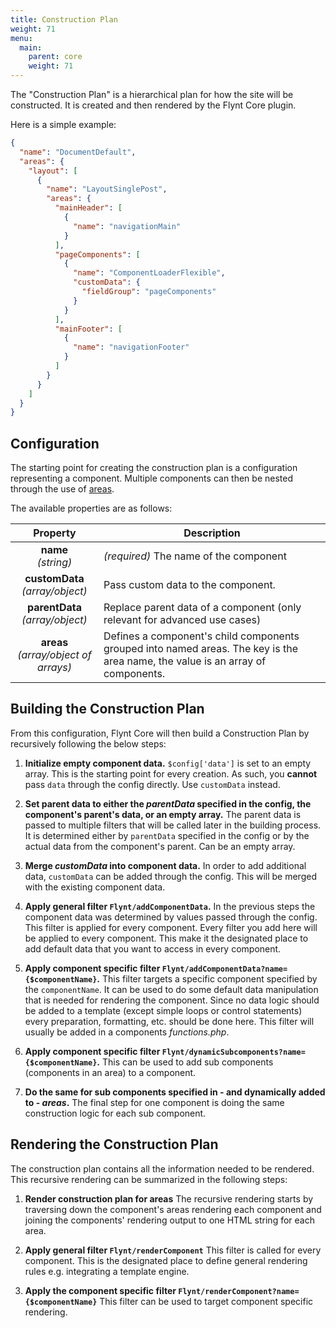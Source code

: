```yaml
---
title: Construction Plan
weight: 71
menu:
  main:
    parent: core
    weight: 71
---
```


The "Construction Plan" is a hierarchical plan for how the site will be constructed. It is created and then rendered by the Flynt Core plugin.

Here is a simple example:

```json
{
  "name": "DocumentDefault",
  "areas": {
    "layout": [
      {
        "name": "LayoutSinglePost",
        "areas": {
          "mainHeader": [
            {
              "name": "navigationMain"
            }
          ],
          "pageComponents": [
            {
              "name": "ComponentLoaderFlexible",
              "customData": {
                "fieldGroup": "pageComponents"
              }
            }
          ],
          "mainFooter": [
            {
              "name": "navigationFooter"
            }
          ]
        }
      }
    ]
  }
}
```

## Configuration

The starting point for creating the construction plan is a configuration representing a component. Multiple components can then be nested through the use of [areas](/guide/components/what-is-component/#what-is-an-area).

The available properties are as follows:

| Property | Description |
| :------: | ----------- |
| **name**<br>*(string)* | *(required)* The name of the component |
| **customData**<br>*(array/object)* | Pass custom data to the component. |
| **parentData**<br>*(array/object)* | Replace parent data of a component (only relevant for advanced use cases) |
| **areas**<br>*(array/object of arrays)* | Defines a component's child components grouped into named areas. The key is the area name, the value is an array of components. |

## Building the Construction Plan

From this configuration, Flynt Core will then build a Construction Plan by recursively following the below steps:

1. **Initialize empty component data.**
   `$config['data']` is set to an empty array. This is the starting point for every creation. As such, you **cannot** pass `data` through the config directly. Use `customData` instead.

2. **Set parent data to either the *parentData* specified in the config, the component's parent's data, or an empty array.**
   The parent data is passed to multiple filters that will be called later in the building process. It is determined either by `parentData` specified in the config or by the actual data from the component's parent. Can be an empty array.

3. **Merge *customData* into component data.**
   In order to add additional data, `customData` can be added through the config. This will be merged with the existing component data.

4. **Apply general filter `Flynt/addComponentData`.**
   In the previous steps the component data was determined by values passed through the config. This filter is applied for every component. Every filter you add here will be applied to every component. This make it the designated place to add default data that you want to access in every component.

5. **Apply component specific filter `Flynt/addComponentData?name={$componentName}`.**
   This filter targets a specific component specified by the `componentName`. It can be used to do some default data manipulation that is needed for rendering the component. Since no data logic should be added to a template (except simple loops or control statements) every preparation, formatting, etc. should be done here. This filter will usually be added in a components *functions.php*.

6. **Apply component specific filter `Flynt/dynamicSubcomponents?name={$componentName}`.**
   This can be used to add sub components (components in an area) to a component.

7. **Do the same for sub components specified in - and dynamically added to - *areas*.**
   The final step for one component is doing the same construction logic for each sub component.

## Rendering the Construction Plan

The construction plan contains all the information needed to be rendered. This recursive rendering can be summarized in the following steps:

1. **Render construction plan for areas**
   The recursive rendering starts by traversing down the component's areas rendering each component and joining the components' rendering output to one HTML string for each area.

2. **Apply general filter `Flynt/renderComponent`**
   This filter is called for every component. This is the designated place to define general rendering rules e.g. integrating a template engine.

3. **Apply the component specific filter `Flynt/renderComponent?name={$componentName}`**
   This filter can be used to target component specific rendering.
